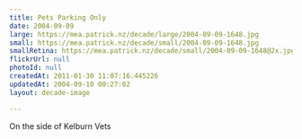 ```yaml
---
title: Pets Parking Only
date: 2004-09-09
large: https://mea.patrick.nz/decade/large/2004-09-09-1648.jpg
small: https://mea.patrick.nz/decade/small/2004-09-09-1648.jpg
smallRetina: https://mea.patrick.nz/decade/small/2004-09-09-1648@2x.jpg
flickrUrl: null
photoId: null
createdAt: 2011-01-30 11:07:16.445226
updatedAt: 2004-09-10 00:27:02
layout: decade-image

---
```

On the side of Kelburn Vets
